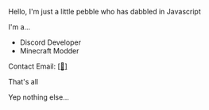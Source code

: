 Hello,
I'm just a little pebble who has dabbled in Javascript

I'm a...
- Discord Developer
- Minecraft Modder

Contact Email: [[📧]](mailto:spongecade.129@gmail.com)

That's all








Yep nothing else...
